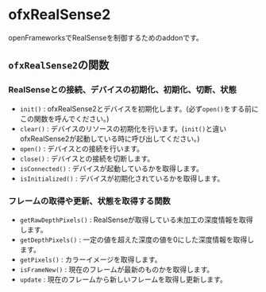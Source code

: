 # ofxRealSense2
openFrameworksでRealSenseを制御するためのaddonです。

## `ofxRealSense2`の関数

### RealSenseとの接続、デバイスの初期化、初期化、切断、状態

* `init()` : ofxRealSense2とデバイスを初期化します。(必ず`open()`をする前にこの関数を呼んでください。)
* `clear()` : デバイスのリソースの初期化を行います。(`init()`と違いofxRealSense2が起動している時に呼び出してください。)
* `open()` : デバイスとの接続を行います。
* `close()` : デバイスとの接続を切断します。
* `isConnected()` : デバイスが起動しているかを取得します。
* `isInitialized()` : デバイスが初期化されているかを取得します。

### フレームの取得や更新、状態を取得する関数

* `getRawDepthPixels()` : RealSenseが取得している未加工の深度情報を取得します。
* `getDepthPixels()` : 一定の値を超えた深度の値を0にした深度情報を取得します。
* `getPixels()` : カラーイメージを取得します。
* `isFrameNew()` : 現在のフレームが最新のものかを取得します。
* `update` : 現在のフレームから新しいフレームを取得し更新します。

